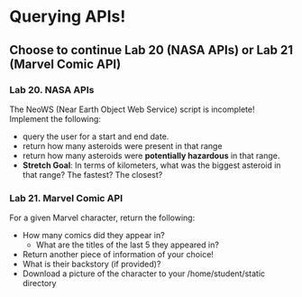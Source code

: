 # Querying APIs!

## Choose to continue Lab 20 (NASA APIs) or Lab 21 (Marvel Comic API)

### Lab 20. NASA APIs

The NeoWS (Near Earth Object Web Service) script is incomplete! Implement the following:

- query the user for a start and end date.
- return how many asteroids were present in that range
- return how many asteroids were **potentially hazardous** in that range.
- **Stretch Goal**: In terms of kilometers, what was the biggest asteroid in that range? The fastest? The closest?

### Lab 21. Marvel Comic API

For a given Marvel character, return the following:

- How many comics did they appear in?
  - What are the titles of the last 5 they appeared in?
- Return another piece of information of your choice!
- What is their backstory (if provided)?
- Download a picture of the character to your /home/student/static directory

